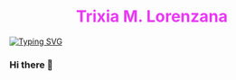 <h1 style="color:EB38F7;text-align:center;"> Trixia M. Lorenzana </h1>
<a href="https://git.io/typing-svg"><img src="https://readme-typing-svg.demolab.com?font=Fira+Code&weight=600&pause=1000&color=EB38F7&center=true&random=false&width=435&lines=Full+Stack+Developer" alt="Typing SVG" /></a>


### Hi there 👋

<!--
**trixiamarie/trixiamarie** is a ✨ _special_ ✨ repository because its `README.md` (this file) appears on your GitHub profile.

Here are some ideas to get you started:

- 🔭 I’m currently working on ...
- 🌱 I’m currently learning ...
- 👯 I’m looking to collaborate on ...
- 🤔 I’m looking for help with ...
- 💬 Ask me about ...
- 📫 How to reach me: ...
- 😄 Pronouns: ...
- ⚡ Fun fact: ...
-->
